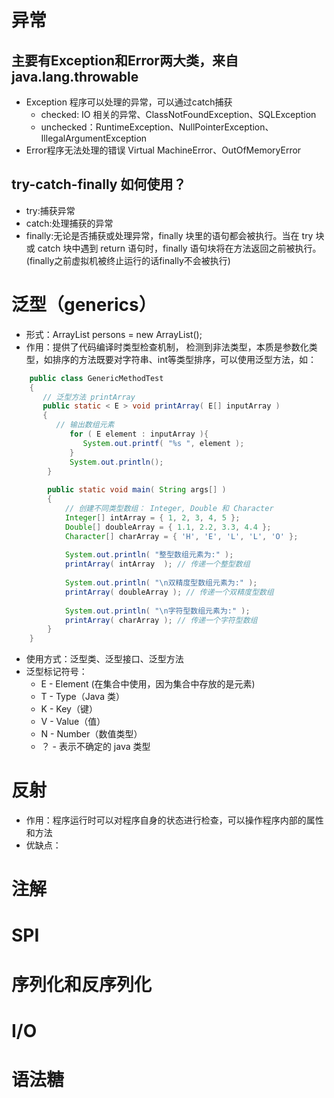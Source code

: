 # 异常
## 主要有Exception和Error两大类，来自java.lang.throwable
- Exception 程序可以处理的异常，可以通过catch捕获
  - checked: IO 相关的异常、ClassNotFoundException、SQLException
  - unchecked：RuntimeException、NullPointerException、IllegalArgumentException
- Error程序无法处理的错误 Virtual MachineError、OutOfMemoryError
## try-catch-finally 如何使用？
- try:捕获异常
- catch:处理捕获的异常
- finally:无论是否捕获或处理异常，finally 块里的语句都会被执行。当在 try 块或 catch 块中遇到 return 语句时，finally 语句块将在方法返回之前被执行。(finally之前虚拟机被终止运行的话finally不会被执行)
# 泛型（generics）
- 形式：ArrayList<Person> persons = new ArrayList<Person>();
- 作用：提供了代码编译时类型检查机制， 检测到非法类型，本质是参数化类型，如排序的方法既要对字符串、int等类型排序，可以使用泛型方法，如：
```java
    public class GenericMethodTest
    {
       // 泛型方法 printArray                         
       public static < E > void printArray( E[] inputArray )
       {
          // 输出数组元素            
             for ( E element : inputArray ){        
                System.out.printf( "%s ", element );
             }
             System.out.println();
        }
     
        public static void main( String args[] )
        {
            // 创建不同类型数组： Integer, Double 和 Character
            Integer[] intArray = { 1, 2, 3, 4, 5 };
            Double[] doubleArray = { 1.1, 2.2, 3.3, 4.4 };
            Character[] charArray = { 'H', 'E', 'L', 'L', 'O' };
     
            System.out.println( "整型数组元素为:" );
            printArray( intArray  ); // 传递一个整型数组
     
            System.out.println( "\n双精度型数组元素为:" );
            printArray( doubleArray ); // 传递一个双精度型数组
     
            System.out.println( "\n字符型数组元素为:" );
            printArray( charArray ); // 传递一个字符型数组
        } 
    }
```
- 使用方式：泛型类、泛型接口、泛型方法
- 泛型标记符号：
  - E - Element (在集合中使用，因为集合中存放的是元素)
  - T - Type（Java 类）
  - K - Key（键）
  - V - Value（值）
  - N - Number（数值类型）
  - ？ - 表示不确定的 java 类型
# 反射
- 作用：程序运行时可以对程序自身的状态进行检查，可以操作程序内部的属性和方法
- 优缺点：

# 注解

# SPI

# 序列化和反序列化

# I/O

# 语法糖
